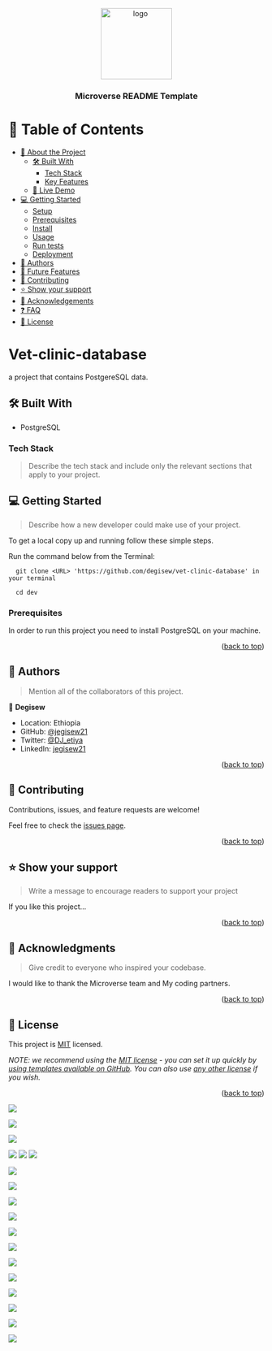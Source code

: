 <a name="readme-top"></a>

<!--
HOW TO USE:
This is an example of how you may give instructions on setting up your project locally.

Modify this file to match your project and remove sections that don't apply.

REQUIRED SECTIONS:
- Table of Contents
- About the Project
  - Built With
  - Live Demo
- Getting Started
- Authors
- Future Features
- Contributing
- Show your support
- Acknowledgements
- License

After you're finished please remove all the comments and instructions!
-->

<div align="center">
  <!-- You are encouraged to replace this logo with your own! Otherwise you can also remove it. -->
  <img src="murple_logo.png" alt="logo" width="140"  height="auto" />
  <br/>

  <h3><b>Microverse README Template</b></h3>

</div>

<!-- TABLE OF CONTENTS -->

# 📗 Table of Contents

- [📖 About the Project](#about-project)
  - [🛠 Built With](#built-with)
    - [Tech Stack](#tech-stack)
    - [Key Features](#key-features)
  - [🚀 Live Demo](#live-demo)
- [💻 Getting Started](#getting-started)
  - [Setup](#setup)
  - [Prerequisites](#prerequisites)
  - [Install](#install)
  - [Usage](#usage)
  - [Run tests](#run-tests)
  - [Deployment](#triangular_flag_on_post-deployment)
- [👥 Authors](#authors)
- [🔭 Future Features](#future-features)
- [🤝 Contributing](#contributing)
- [⭐️ Show your support](#support)
- [🙏 Acknowledgements](#acknowledgements)
- [❓ FAQ](#faq)
- [📝 License](#license)

<!-- PROJECT DESCRIPTION -->
# Vet-clinic-database
a project that contains PostgereSQL data.

## 🛠 Built With <a name="built-with"></a>
- PostgreSQL
### Tech Stack <a name="tech-stack"></a>

> Describe the tech stack and include only the relevant sections that apply to your project.

<!-- GETTING STARTED -->

## 💻 Getting Started <a name="getting-started"></a>

> Describe how a new developer could make use of your project.

To get a local copy up and running follow these simple steps.

Run the command below from the Terminal:

      git clone <URL> 'https://github.com/degisew/vet-clinic-database' in your terminal

	  cd dev


### Prerequisites

In order to run this project you need to install PostgreSQL on your machine.

<p align="right">(<a href="#readme-top">back to top</a>)</p>

<!-- AUTHORS -->

## 👥 Authors <a name="authors"></a>

> Mention all of the collaborators of this project.

👤 **Degisew**

- Location: Ethiopia
- GitHub: [@jegisew21](https://github.com/degisew)
- Twitter: [@DJ_etiya](https://twitter.com/@DJ_etiya)
- LinkedIn: [jegisew21](https://www.linkedin.com/in/degisew-mengist)

<p align="right">(<a href="#readme-top">back to top</a>)</p>


<!-- CONTRIBUTING -->

## 🤝 Contributing <a name="contributing"></a>

Contributions, issues, and feature requests are welcome!

Feel free to check the [issues page](https://github.com/degisew/vet-clinic-database/issues).

<p align="right">(<a href="#readme-top">back to top</a>)</p>

<!-- SUPPORT -->

## ⭐️ Show your support <a name="support"></a>

> Write a message to encourage readers to support your project

If you like this project...

<p align="right">(<a href="#readme-top">back to top</a>)</p>

<!-- ACKNOWLEDGEMENTS -->

## 🙏 Acknowledgments <a name="acknowledgements"></a>

> Give credit to everyone who inspired your codebase.

I would like to thank the Microverse team and My coding partners.

<p align="right">(<a href="#readme-top">back to top</a>)</p>

<!-- FAQ (optional) -->

<!-- LICENSE -->

## 📝 License <a name="license"></a>

This project is [MIT](./LICENSE) licensed.

_NOTE: we recommend using the [MIT license](https://choosealicense.com/licenses/mit/) - you can set it up quickly by [using templates available on GitHub](https://docs.github.com/en/communities/setting-up-your-project-for-healthy-contributions/adding-a-license-to-a-repository). You can also use [any other license](https://choosealicense.com/licenses/) if you wish._

<p align="right">(<a href="#readme-top">back to top</a>)</p>


![](https://github.com/degisew/Vet-clinic-database/blob/join-table/shoots/lq1.png)

![](https://github.com/degisew/Vet-clinic-database/blob/join-table/shoots/lq2.png)

![](https://github.com/degisew/Vet-clinic-database/blob/join-table/shoots/lq3.png)

![](https://github.com/degisew/Vet-clinic-database/blob/query-multiple-tables/shoots/q1.PNG)
![](https://github.com/degisew/Vet-clinic-database/blob/query-multiple-tables/shoots/q2.PNG)
![](https://github.com/degisew/Vet-clinic-database/blob/query-multiple-tables/shoots/q3.PNG)

![](https://github.com/degisew/Vet-clinic-database/blob/dev/shoots/shoot1.png)

![](https://github.com/degisew/Vet-clinic-database/blob/dev/shoots/shoot2.PNG)

![](https://github.com/degisew/Vet-clinic-database/blob/query/shoots/count.PNG)

![](https://github.com/degisew/Vet-clinic-database/blob/query/shoots/delete%20with%20birthday.PNG)

![](https://github.com/degisew/Vet-clinic-database/blob/query/shoots/multiply%20by%20negative.PNG)

![](https://github.com/degisew/Vet-clinic-database/blob/query/shoots/pokemon.PNG)

![](https://github.com/degisew/Vet-clinic-database/blob/query/shoots/rollback.PNG)

![](https://github.com/degisew/Vet-clinic-database/blob/query/shoots/savepoint.PNG)

![](https://github.com/degisew/Vet-clinic-database/blob/query/shoots/set%20digimon.PNG)

![](https://github.com/degisew/Vet-clinic-database/blob/query/shoots/set%20unspecified.PNG)

![](https://github.com/degisew/Vet-clinic-database/blob/query/shoots/truncate.PNG)

![](https://github.com/degisew/Vet-clinic-database/blob/query/shoots/write%20query.PNG)

